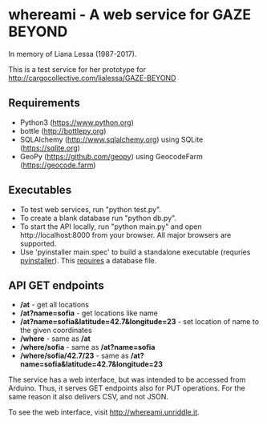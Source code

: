 # whereami - A web service for GAZE BEYOND

In memory of Liana Lessa (1987-2017).

This is a test service for her prototype for http://cargocollective.com/lialessa/GAZE-BEYOND

## Requirements
- Python3 (https://www.python.org)
- bottle (http://bottlepy.org)
- SQLAlchemy (http://www.sqlalchemy.org) using SQLite (https://sqlite.org)
- GeoPy (https://github.com/geopy) using GeocodeFarm (https://geocode.farm)

## Executables
- To test web services, run "python test.py".
- To create a blank database run "python db.py".
- To start the API locally, run "python main.py" and open http://localhost:8000 from your browser. All major browsers are supported.
- Use 'pyinstaller main.spec' to build a standalone executable (requries [pyinstaller](https://www.pyinstaller.org/)). This [requires](https://github.com/mapto/whereami/blob/master/main.spec) a database file.

## API GET endpoints
* **/at** - get all locations<br/>
* **/at?name=sofia** - get locations like name<br/>
* **/at?name=sofia&latitude=42.7&longitude=23** - set location of name to the given coordinates<br/>
* **/where** - same as **/at**<br/>
* **/where/sofia** - same as **/at?name=sofia**<br/>
* **/where/sofia/42.7/23** - same as **/at?name=sofia&latitude=42.7&longitude=23**<br/>

The service has a web interface, but was intended to be accessed from Arduino. Thus, it serves GET endpoints also for PUT operations. For the same reason it also delivers CSV, and not JSON.

To see the web interface, visit http://whereami.unriddle.it.
